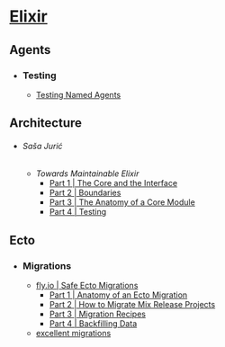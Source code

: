 # [Elixir](https://elixir-lang.org/)

## Agents
- ### Testing
	- [Testing Named Agents](http://dirtyinformation.com/blog/2017/02/03/testing_named_agents)
## Architecture
- ###### Saša Jurić
	- _Towards Maintainable Elixir_
		- [Part 1 | The Core and the Interface](https://medium.com/very-big-things/towards-maintainable-elixir-the-core-and-the-interface-c267f0da43)
		- [Part 2 | Boundaries](https://medium.com/very-big-things/towards-maintainable-elixir-boundaries-ba013c731c0a)
		- [Part 3 | The Anatomy of a Core Module](https://medium.com/very-big-things/towards-maintainable-elixir-the-anatomy-of-a-core-module-b7372009ca6d)
		- [Part 4 | Testing](https://medium.com/very-big-things/towards-maintainable-elixir-testing-b32ac0604b99)
## Ecto
- ### Migrations
	- [fly.io | Safe Ecto Migrations](https://fly.io/phoenix-files/safe-ecto-migrations/)
		- [Part 1 | Anatomy of an Ecto Migration](https://fly.io/phoenix-files/anatomy-of-an-ecto-migration)
		- [Part 2 | How to Migrate Mix Release Projects](https://fly.io/phoenix-files/how-to-migrate-mix-release-projects)
		- [Part 3 | Migration Recipes](https://fly.io/phoenix-files/migration-recipes/)
		- [Part 4 | Backfilling Data](https://fly.io/phoenix-files/backfilling-data)
	- [excellent migrations](https://github.com/Artur-Sulej/excellent_migrations)